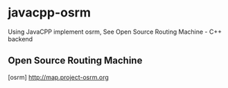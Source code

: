 # javacpp-osrm
Using JavaCPP implement osrm, See Open Source Routing Machine - C++ backend 

## Open Source Routing Machine
[osrm] http://map.project-osrm.org

